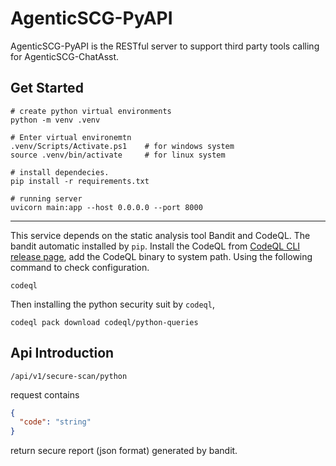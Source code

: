 # AgenticSCG-PyAPI

AgenticSCG-PyAPI is the RESTful server to support third party tools calling for AgenticSCG-ChatAsst.

## Get Started

```shell
# create python virtual environments
python -m venv .venv

# Enter virtual environemtn
.venv/Scripts/Activate.ps1    # for windows system
source .venv/bin/activate     # for linux system

# install dependecies.
pip install -r requirements.txt

# running server
uvicorn main:app --host 0.0.0.0 --port 8000
```

---

This service depends on the static analysis tool Bandit and CodeQL. The bandit automatic installed by `pip`.
Install the CodeQL from [CodeQL CLI release page](https://github.com/github/codeql-cli-binaries/releases), add the CodeQL binary to system path.
Using the following command to check configuration.

```shell
codeql
```

Then installing the python security suit by `codeql`,

```shell
codeql pack download codeql/python-queries
```

## Api Introduction

`/api/v1/secure-scan/python` 

request contains

```json
{
  "code": "string"
}
```

return secure report (json format) generated by bandit.
